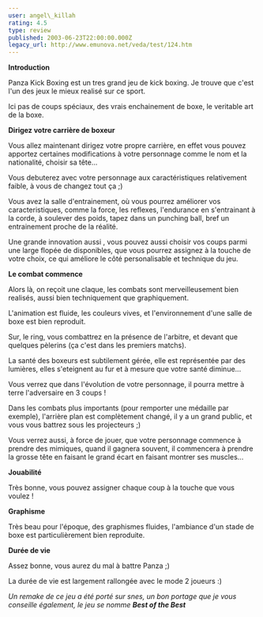 ```yaml
---
user: angel\_killah
rating: 4.5
type: review
published: 2003-06-23T22:00:00.000Z
legacy_url: http://www.emunova.net/veda/test/124.htm
---
```

**Introduction**  

  

Panza Kick Boxing est un tres grand jeu de kick boxing. Je trouve que c'est l'un des jeux le mieux realisé sur ce sport.  

Ici pas de coups spéciaux, des vrais enchainement de boxe, le veritable art de la boxe.  

  

**Dirigez votre carrière de boxeur**  

  

Vous allez maintenant dirigez votre propre carrière, en effet vous pouvez apportez certaines modifications à votre personnage comme le nom et la nationalité, choisir sa tête...  

  

Vous debuterez avec votre personnage aux caractéristiques relativement faible, à vous de changez tout ça ;)  

Vous avez la salle d'entrainement, où vous pourrez améliorer vos caracteristiques, comme la force, les reflexes, l'endurance en s'entrainant à la corde, à soulever des poids, tapez dans un punching ball, bref un entrainement proche de la réalité.  

  

Une grande innovation aussi , vous pouvez aussi choisir vos coups parmi une large flopée de disponibles, que vous pourrez assignez à la touche de votre choix, ce qui améliore le côté personalisable et technique du jeu.  

  

**Le combat commence**  

  

Alors là, on reçoit une claque, les combats sont merveilleusement bien realisés, aussi bien techniquement que graphiquement.  

L'animation est fluide, les couleurs vives, et l'environnement d'une salle de boxe est bien reproduit.  

Sur, le ring, vous combattrez en la présence de l'arbitre, et devant que quelques pèlerins (ça c'est dans les premiers matchs).  

La santé des boxeurs est subtilement gérée, elle est représentée par des lumières, elles s'eteignent au fur et à mesure que votre santé diminue...  

Vous verrez que dans l'évolution de votre personnage, il pourra mettre à terre l'adversaire en 3 coups !  

Dans les combats plus importants (pour remporter une médaille par exemple), l'arrière plan est complètement changé, il y a un grand public, et vous vous battrez sous les projecteurs ;)  

Vous verrez aussi, à force de jouer, que votre personnage commence à prendre des mimiques, quand il gagnera souvent, il commencera à prendre la grosse tête en faisant le grand écart en faisant montrer ses muscles...  

  

**Jouabilité**  

Très bonne, vous pouvez assigner chaque coup à la touche que vous voulez !  

**Graphisme**  

Très beau pour l'époque, des graphismes fluides, l'ambiance d'un stade de boxe est particulièrement bien reproduite.  

**Durée de vie**  

Assez bonne, vous aurez du mal à battre Panza ;)  

La durée de vie est largement rallongée avec le mode 2 joueurs :)  

  

_Un remake de ce jeu a été porté sur snes, un bon portage que je vous conseille également, le jeu se nomme **Best of the Best**_